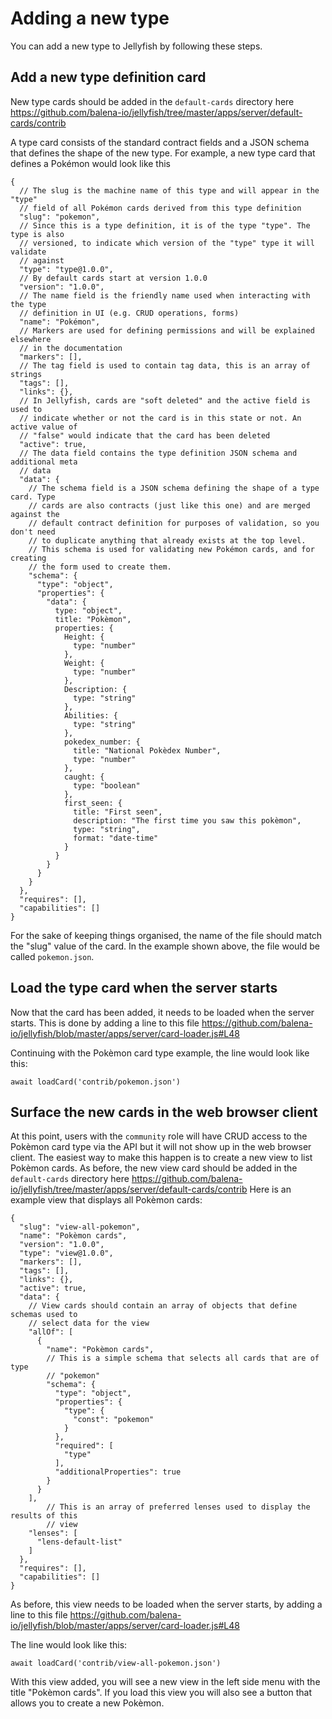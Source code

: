 # Adding a new type

You can add a new type to Jellyfish by following these steps.

## Add a new type definition card

New type cards should be added in the `default-cards` directory here https://github.com/balena-io/jellyfish/tree/master/apps/server/default-cards/contrib 

A type card consists of the standard contract fields and a JSON schema that defines the shape of the new type. For example, a new type card that defines a Pokémon would look like this

```
{
  // The slug is the machine name of this type and will appear in the "type"
  // field of all Pokémon cards derived from this type definition
  "slug": "pokemon",
  // Since this is a type definition, it is of the type "type". The type is also
  // versioned, to indicate which version of the "type" type it will validate
  // against
  "type": "type@1.0.0",
  // By default cards start at version 1.0.0
  "version": "1.0.0",
  // The name field is the friendly name used when interacting with the type
  // definition in UI (e.g. CRUD operations, forms)
  "name": "Pokémon",
  // Markers are used for defining permissions and will be explained elsewhere
  // in the documentation
  "markers": [],
  // The tag field is used to contain tag data, this is an array of strings
  "tags": [],
  "links": {},
  // In Jellyfish, cards are "soft deleted" and the active field is used to
  // indicate whether or not the card is in this state or not. An active value of
  // "false" would indicate that the card has been deleted
  "active": true,
  // The data field contains the type definition JSON schema and additional meta
  // data
  "data": {
    // The schema field is a JSON schema defining the shape of a type card. Type
    // cards are also contracts (just like this one) and are merged against the
    // default contract definition for purposes of validation, so you don't need
    // to duplicate anything that already exists at the top level.
    // This schema is used for validating new Pokémon cards, and for creating
    // the form used to create them.
    "schema": {
      "type": "object",
      "properties": {
        "data": {
          type: "object",
          title: "Pokèmon",
          properties: {
            Height: {
              type: "number"
            },
            Weight: {
              type: "number"
            },
            Description: {
              type: "string"
            },
            Abilities: {
              type: "string"
            },
            pokedex_number: {
              title: "National Pokèdex Number",
              type: "number"
            },
            caught: {
              type: "boolean"
            },
            first_seen: {
              title: "First seen",
              description: "The first time you saw this pokèmon",
              type: "string",
              format: "date-time"
            }
          }
        }
      }
    }
  },
  "requires": [],
  "capabilities": []
}
```

For the sake of keeping things organised, the name of the file should match the
"slug" value of the card. In the example shown above, the file would be called
`pokemon.json`.

## Load the type card when the server starts

Now that the card has been added, it needs to be loaded when the server starts.
This is done by adding a line to this file https://github.com/balena-io/jellyfish/blob/master/apps/server/card-loader.js#L48

Continuing with the Pokèmon card type example, the line would look like this:

```
await loadCard('contrib/pokemon.json')
```

## Surface the new cards in the web browser client

At this point, users with the `community` role will have CRUD access to the
Pokèmon card type via the API but it will not show up in the web browser client.
The easiest way to make this happen is to create a new view to list Pokèmon cards.
As before, the new view card should be added in the `default-cards` directory here https://github.com/balena-io/jellyfish/tree/master/apps/server/default-cards/contrib
Here is an example view that displays all Pokèmon cards:

```
{
  "slug": "view-all-pokemon",
  "name": "Pokèmon cards",
  "version": "1.0.0",
  "type": "view@1.0.0",
  "markers": [],
  "tags": [],
  "links": {},
  "active": true,
  "data": {
    // View cards should contain an array of objects that define schemas used to
    // select data for the view
    "allOf": [
      {
        "name": "Pokèmon cards",
        // This is a simple schema that selects all cards that are of type
        // "pokemon"
        "schema": {
          "type": "object",
          "properties": {
            "type": {
              "const": "pokemon"
            }
          },
          "required": [
            "type"
          ],
          "additionalProperties": true
        }
      }
    ],
		// This is an array of preferred lenses used to display the results of this
		// view
    "lenses": [
      "lens-default-list"
    ]
  },
  "requires": [],
  "capabilities": []
}
```

As before, this view needs to be loaded when the server starts, by adding a line to this file https://github.com/balena-io/jellyfish/blob/master/apps/server/card-loader.js#L48

The line would look like this:

```
await loadCard('contrib/view-all-pokemon.json')
```

With this view added, you will see a new view in the left side menu with the title "Pokèmon cards". If you load this view you will also see a button that allows you to create a new Pokèmon.

